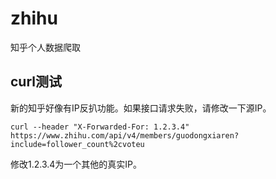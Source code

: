 # zhihu
知乎个人数据爬取

## curl测试
新的知乎好像有IP反扒功能。如果接口请求失败，请修改一下源IP。
```
curl --header "X-Forwarded-For: 1.2.3.4" https://www.zhihu.com/api/v4/members/guodongxiaren?include=follower_count%2cvoteu
```
修改1.2.3.4为一个其他的真实IP。
